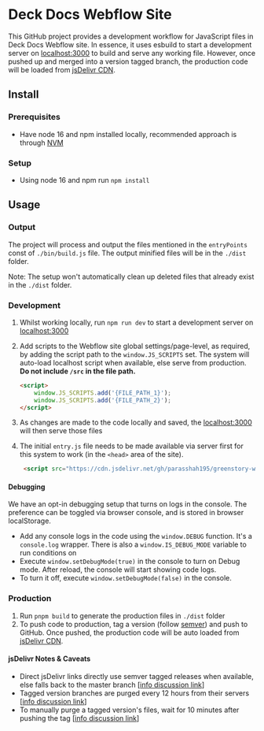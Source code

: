 # Deck Docs Webflow Site
This GitHub project provides a development workflow for JavaScript files in Deck Docs Webflow site. In essence, it uses esbuild to start a development server on [localhost:3000](http://localhost:3000) to build and serve any working file. However, once pushed up and merged into a version tagged branch, the production code will be loaded from [jsDelivr CDN](https://www.jsdelivr.com/). 

## Install
### Prerequisites
- Have node 16 and npm installed locally, recommended approach is through [NVM](https://github.com/nvm-sh/nvm)

### Setup
- Using node 16 and npm run `npm install`


## Usage
### Output
The project will process and output the files mentioned in the `entryPoints` const of `./bin/build.js` file. The output minified files will be in the `./dist` folder. 

Note: The setup won't automatically clean up deleted files that already exist in the `./dist` folder.

### Development
1. Whilst working locally, run `npm run dev` to start a development server on [localhost:3000](http://localhost:3000)
2. Add scripts to the Webflow site global settings/page-level, as required, by adding the script path to the `window.JS_SCRIPTS` set. The system will auto-load localhost script when available, else serve from production. **Do not include `/src` in the file path.**
   
    ```html
    <script>
        window.JS_SCRIPTS.add('{FILE_PATH_1}');
        window.JS_SCRIPTS.add('{FILE_PATH_2}');
    </script>
    ```
4. As changes are made to the code locally and saved, the [localhost:3000](http://localhost:3000) will then serve those files
5. The initial `entry.js` file needs to be made available via server first for this system to work (in the `<head>` area of the site).
   
   ```html
    <script src="https://cdn.jsdelivr.net/gh/parasshah195/greenstory-webflow-site/dist/entry.js"></script>
    ```

#### Debugging
We have an opt-in debugging setup that turns on logs in the console. The preference can be toggled via browser console, and is stored in browser localStorage.

- Add any console logs in the code using the `window.DEBUG` function. It's a `console.log` wrapper. There is also a `window.IS_DEBUG_MODE` variable to run conditions on
- Execute `window.setDebugMode(true)` in the console to turn on Debug mode. After reload, the console will start showing code logs.
- To turn it off, execute `window.setDebugMode(false)` in the console.

### Production
1. Run `pnpm build` to generate the production files in `./dist` folder
2. To push code to production, tag a version (follow [semver](https://semver.org/)) and push to GitHub. Once pushed, the production code will be auto loaded from [jsDelivr CDN](https://www.jsdelivr.net/).

#### jsDelivr Notes & Caveats
- Direct jsDelivr links directly use semver tagged releases when available, else falls back to the master branch [[info discussion link](https://github.com/jsdelivr/jsdelivr/issues/18376#issuecomment-1046876129)]
- Tagged version branches are purged every 12 hours from their servers [[info discussion link](https://github.com/jsdelivr/jsdelivr/issues/18376#issuecomment-1046918481)]
- To manually purge a tagged version's files, wait for 10 minutes after pushing the tag [[info discussion link](https://github.com/jsdelivr/jsdelivr/issues/18376#issuecomment-1047040896)]